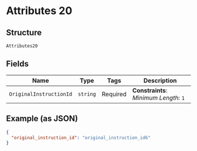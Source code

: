 
# Attributes 20

## Structure

`Attributes20`

## Fields

| Name | Type | Tags | Description |
|  --- | --- | --- | --- |
| `OriginalInstructionId` | `string` | Required | **Constraints**: *Minimum Length*: `1` |

## Example (as JSON)

```json
{
  "original_instruction_id": "original_instruction_id6"
}
```

